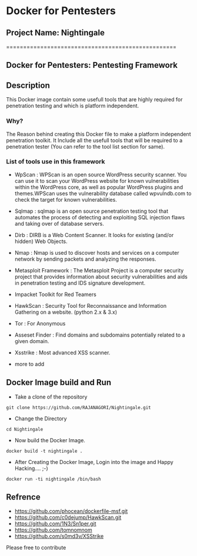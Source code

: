 # Docker for Pentesters
## Project Name: Nightingale
==================================================
## Docker for Pentesters: Pentesting Framework 

## Description
This Docker image contain some usefull tools that are highly required for penetration testing and which is platform independent.

### Why? 
The Reason behind creating this Docker file to make a platform independent penetration toolkit. It Include all the usefull tools that will be required to a penetration tester
(You can refer to the tool list section for same).

### List of tools use in this framework
- WpScan : WPScan is an open source WordPress security scanner. You can use it to scan your WordPress website for known vulnerabilities within the WordPress core, as well as popular WordPress plugins and themes.WPScan uses the vulnerability database called wpvulndb.com to check the target for known vulnerabilities.

- Sqlmap : sqlmap is an open source penetration testing tool that automates the process of detecting and exploiting SQL injection flaws and taking over of database servers. 

- Dirb : DIRB is a Web Content Scanner. It looks for existing (and/or hidden) Web Objects.

- Nmap : Nmap is used to discover hosts and services on a computer network by sending packets and analyzing the responses.

- Metasploit Framework : The Metasploit Project is a computer security project that provides information about security vulnerabilities and aids in penetration testing and IDS signature development. 

- Impacket Toolkit for Red Teamers

- HawkScan : Security Tool for Reconnaissance and Information Gathering on a website. (python 2.x & 3.x)

- Tor : For Anonymous 

- Asseset Finder : Find domains and subdomains potentially related to a given domain.

- Xsstrike : Most advanced XSS scanner.

- more to add

## Docker Image build and Run 
- Take a clone of the repository
```
git clone https://github.com/RAJANAGORI/Nightingale.git
```
- Change the Directory
```
cd Nightingale
```
- Now build the Docker Image.
```
docker build -t nightingale .
```
- After Creating the Docker Image, Login into the image and Happy Hacking.... ;-)
```
docker run -ti nightingale /bin/bash
```
## Refrence 
- https://github.com/phocean/dockerfile-msf.git
- https://github.com/c0dejump/HawkScan.git
- https://github.com/1N3/Sn1per.git
- https://github.com/tomnomnom
- https://github.com/s0md3v/XSStrike



Please free to contribute 
